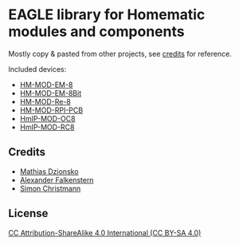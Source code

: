 # EAGLE library for Homematic modules and components

Mostly copy & pasted from other projects, see [credits](#credits) for reference.

Included devices:

* [HM-MOD-EM-8](https://de.elv.com/elv-homematic-komplettbausatz-8-kanal-sendemodul-hm-mod-em-8-fuer-smart-home-hausautomation-132939?fs=3525747898)
* [HM-MOD-EM-8Bit](https://de.elv.com/elv-homematic-komplettbausatz-funk-sendemodul-8-bit-hm-mod-em-8bit-fuer-smart-home-hausautomation-150253?fs=3525747898)
* [HM-MOD-Re-8](https://de.elv.com/elv-homematic-komplettbausatz-8-kanal-empfangsmodul-hm-mod-re-8-fuer-smart-home-hausautomation-132143?fs=3733730437)
* [HM-MOD-RPI-PCB](https://de.elv.com/elv-homematic-komplettbausatz-funkmodul-fuer-raspberry-pi-hm-mod-rpi-pcb-fuer-smart-home-hausautomation-142141?fs=1636766540)
* [HmIP-MOD-OC8](https://de.elv.com/elv-homematic-ip-komplettbausatz-modulplatine-opencollector-8-fach-hmip-mod-oc8-fuer-smart-home-hausautomation-150850?fs=6175978)
* [HmIP-MOD-RC8](https://de.elv.com/elv-homematic-ip-komplettbausatz-modulplatine-sender-8fach-hmip-mod-rc8-fuer-smart-home-hausautomation-151221?fs=3851540401)

## Credits

* [Mathias Dzionsko](https://github.com/mdzio)
* [Alexander Falkenstern](https://github.com/falkena)
* [Simon Christmann](https://github.com/dersimn)

## License
[CC Attribution-ShareAlike 4.0 International (CC BY-SA 4.0)](http://creativecommons.org/licenses/by-sa/4.0/)